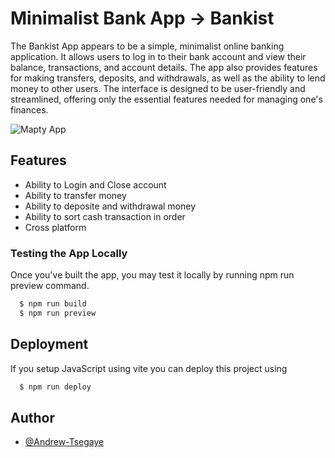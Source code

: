 # Minimalist Bank App -> Bankist

The Bankist App appears to be a simple, minimalist online banking application. It allows users to log in to their bank account and view their balance, transactions, and account details. The app also provides features for making transfers, deposits, and withdrawals, as well as the ability to lend money to other users. The interface is designed to be user-friendly and streamlined, offering only the essential features needed for managing one's finances.

![Mapty App](https://i.imgur.com/c2me9o8.png)

## Features

- Ability to Login and Close account
- Ability to transfer money
- Ability to deposite and withdrawal money
- Ability to sort cash transaction in order
- Cross platform

### Testing the App Locally
Once you've built the app, you may test it locally by running npm run preview command.

```bash
  $ npm run build
  $ npm run preview
```

## Deployment

If you setup JavaScript using vite you can deploy this project using

```bash
  $ npm run deploy
```

## Author

- [@Andrew-Tsegaye](https://www.github.com/Andrew-Tsegaye)
